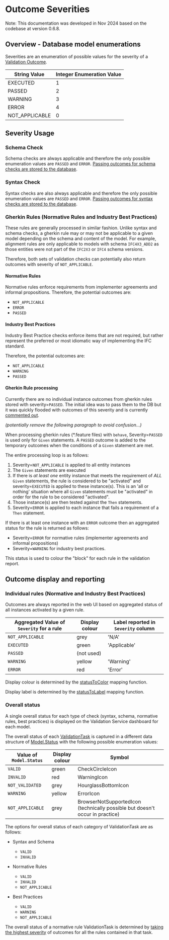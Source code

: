 # Outcome Severities

Note: This documentation was developed in Nov 2024 based on the codebase at version 0.6.8.

## Overview - Database model enumerations

Severities are an enumeration of possible values for the severity of a
[Validation Outcome](https://github.com/buildingSMART/ifc-validation-data-model/blob/main/models.py#L978).

| String Value   | Integer Enumeration Value |
|----------------|---------------------------|
| EXECUTED       | 1                         |
| PASSED         | 2                         |
| WARNING        | 3                         |
| ERROR          | 4                         |
| NOT_APPLICABLE | 0                         |

## Severity Usage

### Schema Check

Schema checks are always applicable and therefore the only possible enumeration values are `PASSED` and `ERROR`.
[Passing outcomes for schema checks are stored to the database](https://github.com/buildingSMART/validate/blob/8f04bcc6d1f400240485a33b2c81e2f7d0edbeab/backend/apps/ifc_validation/tasks.py#L607).

### Syntax Check

Syntax checks are also always applicable and therefore the only possible enumeration values are `PASSED` and `ERROR`.
[Passing outcomes for syntax checks are stored to the database](https://github.com/buildingSMART/validate/blob/8f04bcc6d1f400240485a33b2c81e2f7d0edbeab/backend/apps/ifc_validation/tasks.py#L607).

### Gherkin Rules (Normative Rules and Industry Best Practices)

These rules are generally processed in similar fashion.
Unlike syntax and schema checks, a gherkin rule may or may not be applicable to a given model depending on the schema
and content of the model.
For example, alignment rules are only applicable to models with schema `IFC4X3_ADD2` as those entities were not part of
the
`IFC2X3` or `IFC4` schema versions.

Therefore, both sets of validation checks can potentially also return outcomes with severity of `NOT_APPLICABLE`.

#### Normative Rules

Normative rules enforce requirements from implementer agreements and informal propositions.
Therefore, the potential outcomes are:

- `NOT_APPLICABLE`
- `ERROR`
- `PASSED`

#### Industry Best Practices

Industry Best Practice checks enforce items that are not required,
but rather represent the preferred or most idiomatic way of implementing the IFC standard.

Therefore, the potential outcomes are:

- `NOT_APPLICABLE`
- `WARNING`
- `PASSED`

#### Gherkin Rule processing

Currently there are no individual instance outcomes from gherkin rules stored with severity=`PASSED`.
The initial idea was to pass them to the DB but it was quickly flooded with outcomes of this severity
and is currently [commented out](https://github.com/buildingSMART/ifc-gherkin-rules/blob/b363041433f252fc1b9e043ee3aac0bd6fcfad3d/features/steps/validation_handling.py#L254-L268).

_(potentially remove the following paragraph to avoid confusion...)_

When processing gherkin rules (*.feature files) with `behave`, Severity=`PASSED` is used only for `Given` statements.
A `PASSED` outcome is added to the temporary outcomes when the conditions of a `Given` statement are met.

The entire processing loop is as follows:

1. Severity=`NOT_APPLICABLE` is applied to all entity instances
2. The `Given` statements are executed
3. If there is *at least one* entity instance that meets the requirement of *ALL* `Given` statements,
   the rule is considered to be "activated" and severity=`EXECUTED` is applied to these instance(s).
   This is an 'all or nothing' situation where all `Given` statements must be "activated" in order for the rule
   to be considered "activated".
4. Those instance(s) are then tested against the `Then` statements.
5. Severity=`ERROR` is applied to each instance that fails a requirement of a `Then` statement.

If there is at least one instance with an `ERROR` outcome then an aggregated status for the rule is returned as follows:

- Severity=`ERROR` for normative rules (implementer agreements and informal propositions)
- Severity=`WARNING` for industry best practices.

This status is used to colour the "block" for each rule in the validation report.

## Outcome display and reporting

### Individual rules (Normative and Industry Best Practices)

Outcomes are always reported in the web UI based on aggregated status of all instances
activated by a given rule.

| Aggregated Value of `Severity` for a rule | Display colour | Label reported in `Severity` column |
|-------------------------------------------|----------------|-------------------------------------|
| `NOT_APPLICABLE`                          | grey           | 'N/A'                               |
| `EXECUTED`                                | green          | 'Applicable'                        |
| `PASSED`                                  | (not used)     |                                     |
| `WARNING`                                 | yellow         | 'Warning'                           |
| `ERROR`                                   | red            | 'Error'                             |

Display colour is determined by the
[statusToColor](https://github.com/buildingSMART/validate/blob/development/frontend/src/mappings.js#L1)
mapping function.

Display label is determined by the 
[statusToLabel](https://github.com/buildingSMART/validate/blob/development/frontend/src/mappings.js#L10)
mapping function.

### Overall status

A single overall status for each type of check (syntax, schema, normative rules, best practices)
is displayed on the Validation Service dashboard for each model.

The overall status of each
[ValidationTask](https://github.com/buildingSMART/ifc-validation-data-model/blob/main/models.py#L778)
is captured in a different data structure of
[Model.Status](https://github.com/buildingSMART/ifc-validation-data-model/blob/main/models.py#L324)
with the following possible enumeration values:

| Value of `Model.Status` | Display colour | Symbol                                                                       |
|-------------------------|----------------|------------------------------------------------------------------------------|
| `VALID`                 | green          | CheckCircleIcon                                                              |
| `INVALID`               | red            | WarningIcon                                                                  |
| `NOT_VALIDATED`         | grey           | HourglassBottomIcon                                                          |
| `WARNING`               | yellow         | ErrorIcon                                                                    |
| `NOT_APPLICABLE`        | grey           | BrowserNotSupportedIcon (technically possible but doesn't occur in practice) |

The options for overall status of each category of ValidationTask are as follows:

- Syntax and Schema
  - `VALID`
  - `INVALID`

- Normative Rules
  - `VALID`
  - `INVALID`
  - `NOT_APPLICABLE`

- Best Practices
  - `VALID`
  - `WARNING`
  - `NOT_APPLICABLE`

The overall status of a normative rule ValidationTask is determined by
[taking the highest severity](https://github.com/buildingSMART/ifc-validation-data-model/blob/f32164ab762fc695690d380e12e87c815b641912/models.py#L948)
of outcomes for all the rules contained in that task.

